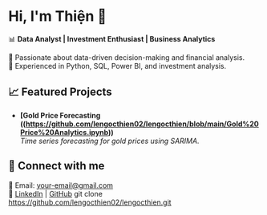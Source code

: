 # Hi, I'm Thiện 👋
📊 **Data Analyst | Investment Enthusiast | Business Analytics**  

🚀 Passionate about data-driven decision-making and financial analysis.  
🔹 Experienced in Python, SQL, Power BI, and investment analysis.  

## 📈 Featured Projects
- **[Gold Price Forecasting ((https://github.com/lengocthien02/lengocthien/blob/main/Gold%20Price%20Analytics.ipynb))**  
  _Time series forecasting for gold prices using SARIMA._
  
## 🔗 Connect with me
📧 Email: your-email@gmail.com  
💼 [LinkedIn](https://linkedin.com/in/lengocthien02) | [GitHub](https://github.com/lengocthien02)
git clone https://github.com/lengocthien02/lengocthien.git
